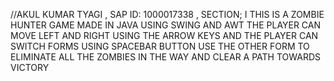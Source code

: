 //AKUL KUMAR TYAGI , SAP ID: 1000017338 , SECTION; I
THIS IS A ZOMBIE HUNTER GAME MADE IN JAVA USING SWING AND AWT
THE PLAYER CAN MOVE LEFT AND RIGHT USING THE ARROW KEYS AND THE PLAYER CAN SWITCH FORMS USING SPACEBAR BUTTON
USE THE OTHER FORM TO ELIMINATE ALL THE ZOMBIES IN THE WAY AND CLEAR A PATH TOWARDS VICTORY
